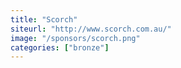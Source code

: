 ```yaml
---
title: "Scorch"
siteurl: "http://www.scorch.com.au/"
image: "/sponsors/scorch.png"
categories: ["bronze"]
---
```


